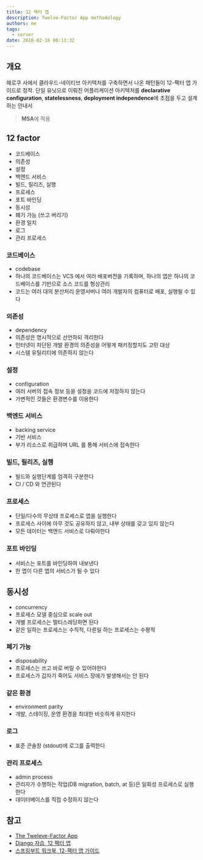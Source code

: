 ```yaml
---
title: 12 팩터 앱
description: Twelve-Factor App methodology
authors: me
tags:
  - server
date: 2018-02-16 00:13:32
---
```


## 개요

헤로쿠 사에서 클라우드-네이티브 아키텍처를 구축하면서 나온 패턴들이 12-팩터 앱 가이드로 정착.
단일 유닛으로 이뤄진 어플리케이션 아키텍처를 **declarative configuration**, **statelessness**, **deployment independence**에 초점을 두고 설계하는 안내서

> **MSA**에 적용

## 12 factor

- 코드베이스
- 의존성
- 설정
- 백엔드 서비스
- 빌드, 릴리즈, 실행
- 프로세스
- 포트 바인딩
- 동시성
- 폐기 가능 (쓰고 버리기)
- 환경 일치
- 로그
- 관리 프로세스

### 코드베이스

- codebase
- 하나의 코드베이스는 VCS 에서 여러 배포버전을 기록하며, 하나의 앱은 하나의 코드베이스를 기반으로 소스 코드를 형상관리
- 코드는 여러 대의 분산처리 운영서버나 여러 개발자의 컴퓨터로 배포, 실행될 수 있다

### 의존성

- dependency
- 의존성은 명시적으로 선언하되 격리한다
- 인터넷이 차단된 개발 환경의 의존성을 어떻게 패키징할지도 고민 대상
- 시스템 유틸리티에 의존하지 않는다

### 설정

- configuration
- 여러 서버의 접속 정보 등을 설정을 코드에 저장하지 않는다
- 가변적인 것들은 환경변수를 이용한다

### 백엔드 서비스

- backing service
- 기반 서비스
- 부가 리소스로 취급하며 URL 를 통해 서비스에 접속한다

### 빌드, 릴리즈, 실행

- 빌드와 실행단계를 엄격히 구분한다
- CI / CD 와 연관된다

### 프로세스

- 단일/다수의 무상태 프로세스로 앱을 실행한다
- 프로세스 사이에 아무 것도 공유하지 않고, 내부 상태를 갖고 있지 않는다
- 모든 데이터는 백엔드 서비스로 다뤄야한다

### 포트 바인딩

- 서비스는 포트를 바인딩하여 내보낸다
- 한 앱이 다른 앱의 서비스가 될 수 있다

## 동시성

- concurrency
- 프로세스 모델 중심으로 scale out
- 개별 프로세스는 멀티스레딩하면 된다
- 같은 일하는 프로세스는 수직적, 다른일 하는 프로세스는 수평적

### 폐기 가능

- disposability
- 프로세스는 쓰고 바로 버릴 수 있어야한다
- 프로세스가 갑자기 죽어도 서비스 장애가 발생해서는 안 된다

### 같은 환경

- environment parity
- 개발, 스테이징, 운영 환경을 최대한 비슷하게 유지한다

### 로그

- 표준 콘솔창 (stdout)에 로그를 출력한다

### 관리 프로세스

- admin process
- 관리자가 수행하는 작업(DB migration, batch, at 등)은 일회성 프로세스로 실행한다
- 데이터베이스를 직접 수정하지 않는다

## 참고

- [The Tweleve-Factor App](https://12factor.net/ko/)
- [Django 자습, 12 팩터 앱](https://wikidocs.net/6604)
- [스프링부트 워크북, 12-팩터 앱 가이드](https://www.hanbit.co.kr/store/books/look.php?p_code=B2433442478)
